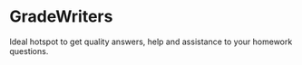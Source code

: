 # GradeWriters

Ideal hotspot to get quality answers, help and assistance to your homework questions.
